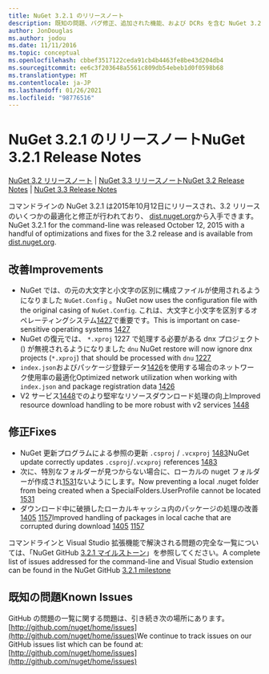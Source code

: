 ```yaml
---
title: NuGet 3.2.1 のリリースノート
description: 既知の問題、バグ修正、追加された機能、および DCRs を含む NuGet 3.2.1 のリリースノート。
author: JonDouglas
ms.author: jodou
ms.date: 11/11/2016
ms.topic: conceptual
ms.openlocfilehash: cbbef3517122ceda91cb4b4463fe8be43d204db4
ms.sourcegitcommit: ee6c3f203648a5561c809db54ebeb1d0f0598b68
ms.translationtype: MT
ms.contentlocale: ja-JP
ms.lasthandoff: 01/26/2021
ms.locfileid: "98776516"
---
```

# <a name="nuget-321-release-notes"></a><span data-ttu-id="87136-103">NuGet 3.2.1 のリリースノート</span><span class="sxs-lookup"><span data-stu-id="87136-103">NuGet 3.2.1 Release Notes</span></span>

<span data-ttu-id="87136-104">[NuGet 3.2 リリースノート](../release-notes/nuget-3.2.md)  | [NuGet 3.3 リリースノート](../release-notes/nuget-3.3.md)</span><span class="sxs-lookup"><span data-stu-id="87136-104">[NuGet 3.2 Release Notes](../release-notes/nuget-3.2.md) | [NuGet 3.3 Release Notes](../release-notes/nuget-3.3.md)</span></span>

<span data-ttu-id="87136-105">コマンドラインの NuGet 3.2.1 は2015年10月12日にリリースされ、3.2 リリースのいくつかの最適化と修正が行われており、 [dist.nuget.org](http://dist.nuget.org/index.html)から入手できます。</span><span class="sxs-lookup"><span data-stu-id="87136-105">NuGet 3.2.1 for the command-line was released October 12, 2015 with a handful of optimizations and fixes for the 3.2 release and is available from [dist.nuget.org](http://dist.nuget.org/index.html).</span></span>

## <a name="improvements"></a><span data-ttu-id="87136-106">改善</span><span class="sxs-lookup"><span data-stu-id="87136-106">Improvements</span></span>

* <span data-ttu-id="87136-107">NuGet では、の元の大文字と小文字の区別に構成ファイルが使用されるようになりました `NuGet.Config` 。</span><span class="sxs-lookup"><span data-stu-id="87136-107">NuGet now uses the configuration file with the original casing of `NuGet.Config`.</span></span>  <span data-ttu-id="87136-108">これは、大文字と小文字を区別するオペレーティングシステム[1427](https://github.com/NuGet/Home/issues/1427)で重要です。</span><span class="sxs-lookup"><span data-stu-id="87136-108">This is important on case-sensitive operating systems [1427](https://github.com/NuGet/Home/issues/1427)</span></span>
* <span data-ttu-id="87136-109">NuGet の復元では、 `*.xproj` 1227 で処理する必要がある dnx プロジェクト () が無視されるようになりました `dnu` [](https://github.com/NuGet/Home/issues/1227)</span><span class="sxs-lookup"><span data-stu-id="87136-109">NuGet restore will now ignore dnx projects (`*.xproj`) that should be processed with `dnu` [1227](https://github.com/NuGet/Home/issues/1227)</span></span>
* <span data-ttu-id="87136-110">`index.json`およびパッケージ登録データ[1426](https://github.com/NuGet/Home/issues/1426)を使用する場合のネットワーク使用率の最適化</span><span class="sxs-lookup"><span data-stu-id="87136-110">Optimized network utilization when working with `index.json` and package registration data [1426](https://github.com/NuGet/Home/issues/1426)</span></span>
* <span data-ttu-id="87136-111">V2 サービス[1448](https://github.com/NuGet/Home/issues/1448)でのより堅牢なリソースダウンロード処理の向上</span><span class="sxs-lookup"><span data-stu-id="87136-111">Improved resource download handling to be more robust with v2 services [1448](https://github.com/NuGet/Home/issues/1448)</span></span>

## <a name="fixes"></a><span data-ttu-id="87136-112">修正</span><span class="sxs-lookup"><span data-stu-id="87136-112">Fixes</span></span>

* <span data-ttu-id="87136-113">NuGet 更新プログラムによる参照の更新 `.csproj` / `.vcxproj` [1483](https://github.com/NuGet/Home/issues/1483)</span><span class="sxs-lookup"><span data-stu-id="87136-113">NuGet update correctly updates `.csproj`/`.vcxproj` references [1483](https://github.com/NuGet/Home/issues/1483)</span></span>
* <span data-ttu-id="87136-114">次に、特別なフォルダーが見つからない場合に、ローカルの nuget フォルダーが作成され[1531](https://github.com/NuGet/Home/issues/1531)ないようにします。</span><span class="sxs-lookup"><span data-stu-id="87136-114">Now preventing a local .nuget folder from being created when a SpecialFolders.UserProfile cannot be located [1531](https://github.com/NuGet/Home/issues/1531)</span></span>
* <span data-ttu-id="87136-115">ダウンロード中に破損したローカルキャッシュ内のパッケージの処理の改善 [1405](https://github.com/NuGet/Home/issues/1405) [1157](https://github.com/NuGet/Home/issues/1157)</span><span class="sxs-lookup"><span data-stu-id="87136-115">Improved handling of packages in local cache that are corrupted during download [1405](https://github.com/NuGet/Home/issues/1405) [1157](https://github.com/NuGet/Home/issues/1157)</span></span>

<span data-ttu-id="87136-116">コマンドラインと Visual Studio 拡張機能で解決される問題の完全な一覧については、「NuGet GitHub [3.2.1 マイルストーン](https://github.com/NuGet/Home/issues?q=milestone%3A3.2.1+is%3Aclosed)」を参照してください。</span><span class="sxs-lookup"><span data-stu-id="87136-116">A complete list of issues addressed for the command-line and Visual Studio extension can be found in the NuGet GitHub [3.2.1 milestone](https://github.com/NuGet/Home/issues?q=milestone%3A3.2.1+is%3Aclosed)</span></span>

## <a name="known-issues"></a><span data-ttu-id="87136-117">既知の問題</span><span class="sxs-lookup"><span data-stu-id="87136-117">Known Issues</span></span>

<span data-ttu-id="87136-118">GitHub の問題の一覧に関する問題は、引き続き次の場所にあります。 [http://github.com/nuget/home/issues](http://github.com/nuget/home/issues)</span><span class="sxs-lookup"><span data-stu-id="87136-118">We continue to track issues on our GitHub issues list which can be found at: [http://github.com/nuget/home/issues](http://github.com/nuget/home/issues)</span></span>